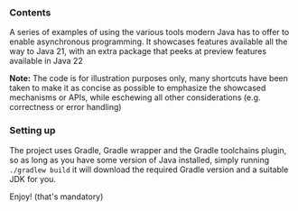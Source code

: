 ### Contents

A series of examples of using the various tools modern Java has to offer to enable asynchronous programming. It 
showcases features available all the way to Java 21, with an extra package that peeks at preview features available in
Java 22

**Note:** The code is for illustration purposes only, many shortcuts have been taken to make it as concise as possible to 
emphasize the showcased mechanisms or APIs, while eschewing all other considerations (e.g. correctness or error 
handling)

### Setting up

The project uses Gradle, Gradle wrapper and the Gradle toolchains plugin, so as long as you have some version of Java
installed, simply running
```./gradlew build```
it will download the required Gradle version and a suitable JDK for you.


Enjoy! (that's mandatory)
